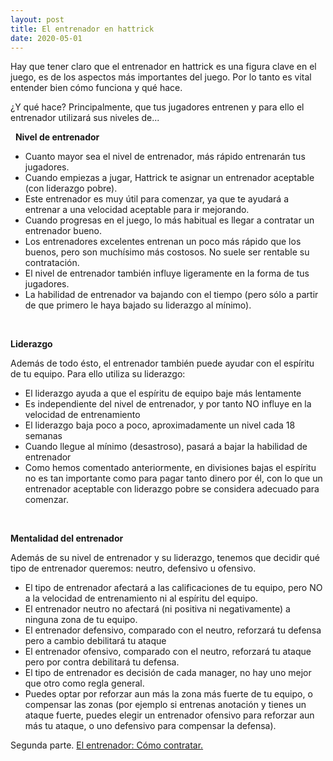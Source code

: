```yaml
---
layout: post
title: El entrenador en hattrick
date: 2020-05-01
---
```


Hay que tener claro que el entrenador en hattrick es una figura clave en el juego, es de los aspectos más importantes del juego. Por lo tanto es vital entender bien cómo funciona y qué hace.

¿Y qué hace? Principalmente, que tus jugadores entrenen y para ello el entrenador utilizará sus niveles de...

 
**Nivel de entrenador**

- Cuanto mayor sea el nivel de entrenador, más rápido entrenarán tus jugadores.
- Cuando empiezas a jugar, Hattrick te asignar un entrenador aceptable (con liderazgo pobre).
- Este entrenador es muy útil para comenzar, ya que te ayudará a entrenar a una velocidad aceptable para ir mejorando.
- Cuando progresas en el juego, lo más habitual es llegar a contratar un entrenador bueno.
- Los entrenadores excelentes entrenan un poco más rápido que los buenos, pero son muchísimo más costosos. No suele ser rentable su contratación.
- El nivel de entrenador también influye ligeramente en la forma de tus jugadores.
- La habilidad de entrenador va bajando con el tiempo (pero sólo a partir de que primero le haya bajado su liderazgo al mínimo).

 

**Liderazgo** 

Además de todo ésto, el entrenador también puede ayudar con el espíritu de tu equipo. Para ello utiliza su liderazgo:

- El liderazgo ayuda a que el espíritu de equipo baje más lentamente
- Es independiente del nivel de entrenador, y por tanto NO influye en la velocidad de entrenamiento
- El liderazgo baja poco a poco, aproximadamente un nivel cada 18 semanas
- Cuando llegue al mínimo (desastroso), pasará a bajar la habilidad de entrenador
- Como hemos comentado anteriormente, en divisiones bajas el espíritu no es tan importante como para pagar tanto dinero por él, con lo que un entrenador aceptable con liderazgo pobre se considera adecuado para comenzar.

 

**Mentalidad del entrenador**

Además de su nivel de entrenador y su liderazgo, tenemos que decidir qué tipo de entrenador queremos: neutro, defensivo u ofensivo.

- El tipo de entrenador afectará a las calificaciones de tu equipo, pero NO a la velocidad de entrenamiento ni al espíritu del equipo.
- El entrenador neutro no afectará (ni positiva ni negativamente) a ninguna zona de tu equipo.
- El entrenador defensivo, comparado con el neutro, reforzará tu defensa pero a cambio debilitará tu ataque
- El entrenador ofensivo, comparado con el neutro, reforzará tu ataque pero por contra debilitará tu defensa.
- El tipo de entrenador es decisión de cada manager, no hay uno mejor que otro como regla general.
- Puedes optar por reforzar aun más la zona más fuerte de tu equipo, o compensar las zonas (por ejemplo si entrenas anotación y tienes un ataque fuerte, puedes elegir un entrenador ofensivo para reforzar aun más tu ataque, o uno defensivo para compensar la defensa).

Segunda parte. [El entrenador: Cómo contratar.](/entrenador-hattrick-ii)

